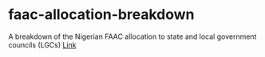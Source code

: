 # faac-allocation-breakdown
A breakdown of the Nigerian FAAC allocation to state and local government councils (LGCs) [Link](https://akins11.github.io/faac-allocation-breakdown/)
